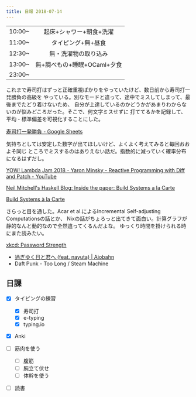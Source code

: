 ```yaml
---
title: 日報 2018-07-14
---
```


|        |                             |
| :-     | :-:                         |
| 10:00~ | 起床+シャワー+朝食+洗濯     |
| 11:00~ | タイピング+無+昼食          |
| 12:30~ | 無・洗濯物の取り込み        |
| 13:00~ | 無+調べもの+睡眠+OCaml+夕食 |
| 23:00~ |                             |

これまで寿司打はずっと正確重視ばかりをやっていたけど、数日前から寿司打一発勝負の高級を
やっている。別なモードと違って、途中でミスしてしまって、最後までたどり着けないため、
自分が上達しているのかどうかがあまりわからないのが悩みどころだった。そこで、何文字ミスせずに
打ててるかを記録して、平均・標準偏差を可視化することにした。

[寿司打一発勝負 - Google Sheets](https://docs.google.com/spreadsheets/d/1Kt_ESiEI2aBxqAcuJOZcfwW_U2a2YpdKvFo4XRsfOWk/edit#gid=0)

気持ちとしては安定した数字が出てほしいけど、よくよく考えてみると毎回おおよそ同じ
ところでミスするのはありえない話だ。指数的に減っていく確率分布になるはずだし。

[YOW! Lambda Jam 2018 - Yaron Minsky - Reactive Programming with Diff and Patch - YouTube](https://www.youtube.com/watch?v=HNiFiLVg20k)

[Neil Mitchell's Haskell Blog: Inside the paper: Build Systems a la Carte](https://neilmitchell.blogspot.com/2018/07/inside-paper-build-systems-la-carte.html)

[Build Systems à la Carte](https://www.microsoft.com/en-us/research/uploads/prod/2018/03/build-systems.pdf)

さらっと目を通した。Acar et al.によるIncremental Self-adjusting Computationsの話とか、
Nixの話がちょろっと出てきて面白い。計算グラフが静的なんと動的なので全然違ってくるんだよな。
ゆっくり時間を掛けられる時にまた読みたい。

[xkcd: Password Strength](https://xkcd.com/936/)

- [過ぎゆく日と君へ (feat. nayuta) | Aiobahn](https://aiobahn.bandcamp.com/track/feat-nayuta)
- Daft Punk - Too Long / Steam Machine

## 日課

- [x] タイピングの練習
	+ [x] 寿司打
	+ [x] e-typing
	+ [x] typing.io
- [x] Anki
- [ ] 筋肉を使う
	+ [ ] 腹筋
	+ [ ] 腕立て伏せ
	+ [ ] 体幹を使う
- [ ] 読書

